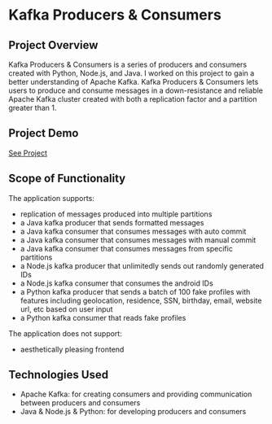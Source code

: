 # Kafka Producers & Consumers

## Project Overview

Kafka Producers & Consumers is a series of producers and consumers created with Python, Node.js, and Java. I worked on this project to gain a better understanding of Apache Kafka. Kafka Producers & Consumers lets users to produce and consume messages in a down-resistance and reliable Apache Kafka cluster created with both a replication factor and a partition greater than 1.

## Project Demo

[See Project](https://www.youtube.com/watch?v=DKHE9M59lEk)


## Scope of Functionality

The application supports:
 - replication of messages produced into multiple partitions
 - a Java kafka producer that sends formatted messages
 - a Java kafka consumer that consumes messages with auto commit
 - a Java kafka consumer that consumes messages with manual commit
 - a Java kafka consumer that consumes messages from specific partitions
 - a Node.js kafka producer that unlimitedly sends out randomly generated IDs
 - a Node.js kafka consumer that consumes the android IDs
 - a Python kafka producer that sends a batch of 100 fake profiles with features including geolocation, residence, SSN, birthday, email, website url, etc based on user input
 - a Python kafka consumer that reads fake profiles

The application does not support:
 - aesthetically pleasing frontend

## Technologies Used
 
 - Apache Kafka: for creating consumers and providing communication between producers and consumers
 - Java & Node.js & Python: for developing producers and consumers
